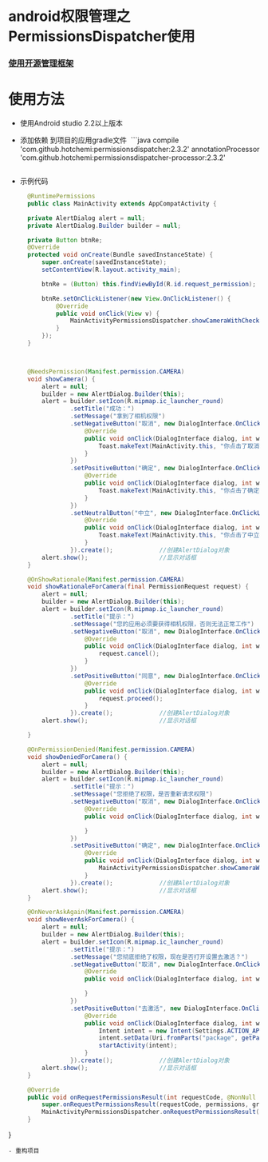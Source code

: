 # android权限管理之PermissionsDispatcher使用

### [使用开源管理框架](https://github.com/hotchemi/PermissionsDispatcher)

# 使用方法
- 使用Android studio 2.2以上版本

- 添加依赖 到项目的应用gradle文件
  ```java
     compile 'com.github.hotchemi:permissionsdispatcher:2.3.2'
     annotationProcessor 'com.github.hotchemi:permissionsdispatcher-processor:2.3.2'
  ```
  
- 示例代码

  ```java
    @RuntimePermissions
    public class MainActivity extends AppCompatActivity {

    private AlertDialog alert = null;
    private AlertDialog.Builder builder = null;

    private Button btnRe;
    @Override
    protected void onCreate(Bundle savedInstanceState) {
        super.onCreate(savedInstanceState);
        setContentView(R.layout.activity_main);

        btnRe = (Button) this.findViewById(R.id.request_permission);

        btnRe.setOnClickListener(new View.OnClickListener() {
            @Override
            public void onClick(View v) {
                MainActivityPermissionsDispatcher.showCameraWithCheck(MainActivity.this);
            }
        });
    }



    @NeedsPermission(Manifest.permission.CAMERA)
    void showCamera() {
        alert = null;
        builder = new AlertDialog.Builder(this);
        alert = builder.setIcon(R.mipmap.ic_launcher_round)
                .setTitle("成功：")
                .setMessage("拿到了相机权限")
                .setNegativeButton("取消", new DialogInterface.OnClickListener() {
                    @Override
                    public void onClick(DialogInterface dialog, int which) {
                        Toast.makeText(MainActivity.this, "你点击了取消按钮~", Toast.LENGTH_SHORT).show();
                    }
                })
                .setPositiveButton("确定", new DialogInterface.OnClickListener() {
                    @Override
                    public void onClick(DialogInterface dialog, int which) {
                        Toast.makeText(MainActivity.this, "你点击了确定按钮~", Toast.LENGTH_SHORT).show();
                    }
                })
                .setNeutralButton("中立", new DialogInterface.OnClickListener() {
                    @Override
                    public void onClick(DialogInterface dialog, int which) {
                        Toast.makeText(MainActivity.this, "你点击了中立按钮~", Toast.LENGTH_SHORT).show();
                    }
                }).create();             //创建AlertDialog对象
        alert.show();                    //显示对话框
    }

    @OnShowRationale(Manifest.permission.CAMERA)
    void showRationaleForCamera(final PermissionRequest request) {
        alert = null;
        builder = new AlertDialog.Builder(this);
        alert = builder.setIcon(R.mipmap.ic_launcher_round)
                .setTitle("提示：")
                .setMessage("您的应用必须要获得相机权限，否则无法正常工作")
                .setNegativeButton("取消", new DialogInterface.OnClickListener() {
                    @Override
                    public void onClick(DialogInterface dialog, int which) {
                        request.cancel();
                    }
                })
                .setPositiveButton("同意", new DialogInterface.OnClickListener() {
                    @Override
                    public void onClick(DialogInterface dialog, int which) {
                        request.proceed();
                    }
                }).create();             //创建AlertDialog对象
        alert.show();                    //显示对话框

    }

    @OnPermissionDenied(Manifest.permission.CAMERA)
    void showDeniedForCamera() {
        alert = null;
        builder = new AlertDialog.Builder(this);
        alert = builder.setIcon(R.mipmap.ic_launcher_round)
                .setTitle("提示：")
                .setMessage("您拒绝了权限，是否重新请求权限")
                .setNegativeButton("取消", new DialogInterface.OnClickListener() {
                    @Override
                    public void onClick(DialogInterface dialog, int which) {

                    }
                })
                .setPositiveButton("确定", new DialogInterface.OnClickListener() {
                    @Override
                    public void onClick(DialogInterface dialog, int which) {
                        MainActivityPermissionsDispatcher.showCameraWithCheck(MainActivity.this);
                    }
                }).create();             //创建AlertDialog对象
        alert.show();                    //显示对话框
    }

    @OnNeverAskAgain(Manifest.permission.CAMERA)
    void showNeverAskForCamera() {
        alert = null;
        builder = new AlertDialog.Builder(this);
        alert = builder.setIcon(R.mipmap.ic_launcher_round)
                .setTitle("提示：")
                .setMessage("您彻底拒绝了权限，现在是否打开设置去激活？")
                .setNegativeButton("取消", new DialogInterface.OnClickListener() {
                    @Override
                    public void onClick(DialogInterface dialog, int which) {

                    }
                })
                .setPositiveButton("去激活", new DialogInterface.OnClickListener() {
                    @Override
                    public void onClick(DialogInterface dialog, int which) {
                        Intent intent = new Intent(Settings.ACTION_APPLICATION_DETAILS_SETTINGS);
                        intent.setData(Uri.fromParts("package", getPackageName(), null));
                        startActivity(intent);
                    }
                }).create();             //创建AlertDialog对象
        alert.show();                    //显示对话框
    }

    @Override
    public void onRequestPermissionsResult(int requestCode, @NonNull String[] permissions, @NonNull int[] grantResults) {
        super.onRequestPermissionsResult(requestCode, permissions, grantResults);
        MainActivityPermissionsDispatcher.onRequestPermissionsResult(this, requestCode, grantResults);
    }
}
```
- 重构项目

  


